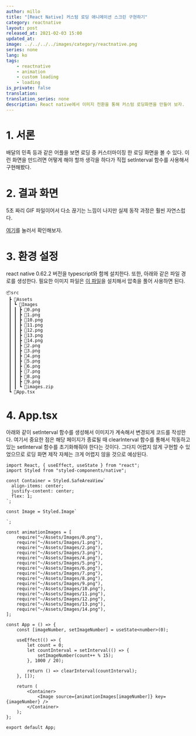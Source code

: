 ```yaml
---
author: millo
title: "[React Native] 커스텀 로딩 애니메이션 스크린 구현하기"
category: reactnative
layout: post
released_at: 2021-02-03 15:00
updated_at:
image: ../../../../images/category/reactnative.png
series: none
lang: ko
tags:
    - reactnative
    - animation
    - custom loading
    - loading
is_private: false
translation:
translation_series: none
description: React native에서 이미지 전환을 통해 커스텀 로딩화면을 만들어 보자.
---
```


# 1. 서론

배달의 민족 등과 같은 어플을 보면 로딩 중 커스터마이징 한 로딩 화면을 볼 수 있다. 이런 화면을 만드려면 어떻게 해야 할까 생각을 하다가 직접 setInterval 함수를 사용해서 구현해봤다.

# 2. 결과 화면

5초 짜리 GIF 파일이어서 다소 끊기는 느낌이 나지만 실제 동작 과정은 훨씬 자연스럽다.

[여기](https://img1.daumcdn.net/thumb/R1280x0/?scode=mtistory2&fname=https%3A%2F%2Fblog.kakaocdn.net%2Fdn%2FIvZr9%2FbtqVFCQZ91c%2FKWInklXTQeZ6LKthAYyH2k%2Fimg.gif)를 눌러서 확인해보자.

# 3. 환경 설정

react native 0.62.2 버전을 typescript와 함께 설치한다. 또한, 아래와 같은 파일 경로를 생성한다. 필요한 이미지 파일은 [이 파일](https://blog.kakaocdn.net/dn/sgJUl/btqVK9AiR93/ytDrDK3geAm6YjPh0CF4g1/images.zip?attach=1&knm=tfile.zip)을 설치해서 압축을 풀어 사용하면 된다.

```
📦src
 ┣ 📂Assets
 ┃ ┗ 📂Images
 ┃ ┃ ┣ 📜0.png
 ┃ ┃ ┣ 📜1.png
 ┃ ┃ ┣ 📜10.png
 ┃ ┃ ┣ 📜11.png
 ┃ ┃ ┣ 📜12.png
 ┃ ┃ ┣ 📜13.png
 ┃ ┃ ┣ 📜14.png
 ┃ ┃ ┣ 📜2.png
 ┃ ┃ ┣ 📜3.png
 ┃ ┃ ┣ 📜4.png
 ┃ ┃ ┣ 📜5.png
 ┃ ┃ ┣ 📜6.png
 ┃ ┃ ┣ 📜7.png
 ┃ ┃ ┣ 📜8.png
 ┃ ┃ ┣ 📜9.png
 ┃ ┃ ┗ 📜images.zip
 ┗ 📜App.tsx
```

# 4. App.tsx

아래와 같이 setInterval 함수를 생성해서 이미지가 계속해서 변경되게 코드를 작성한다. 여기서 중요한 점은 해당 페이지가 종료될 때 clearInterval 함수를 통해서 작동하고 있는 setInterval 함수를 초기화해줘야 한다는 것이다. 그다지 어렵지 않게 구현할 수 있었으므로 로딩 화면 제작 자체는 크게 어렵지 않을 것으로 예상된다.

```tsx
import React, { useEffect, useState } from "react";
import Styled from "styled-components/native";

const Container = Styled.SafeAreaView`
  align-items: center;
  justify-content: center;
  flex: 1;
`;

const Image = Styled.Image`

`;

const animationImages = [
    require("~/Assets/Images/0.png"),
    require("~/Assets/Images/1.png"),
    require("~/Assets/Images/2.png"),
    require("~/Assets/Images/3.png"),
    require("~/Assets/Images/4.png"),
    require("~/Assets/Images/5.png"),
    require("~/Assets/Images/6.png"),
    require("~/Assets/Images/7.png"),
    require("~/Assets/Images/8.png"),
    require("~/Assets/Images/9.png"),
    require("~/Assets/Images/10.png"),
    require("~/Assets/Images/11.png"),
    require("~/Assets/Images/12.png"),
    require("~/Assets/Images/13.png"),
    require("~/Assets/Images/14.png"),
];

const App = () => {
    const [imageNumber, setImageNumber] = useState<number>(0);

    useEffect(() => {
        let count = 0;
        let countInterval = setInterval(() => {
            setImageNumber(count++ % 15);
        }, 1000 / 20);

        return () => clearInterval(countInterval);
    }, []);

    return (
        <Container>
            <Image source={animationImages[imageNumber]} key={imageNumber} />
        </Container>
    );
};

export default App;
```
